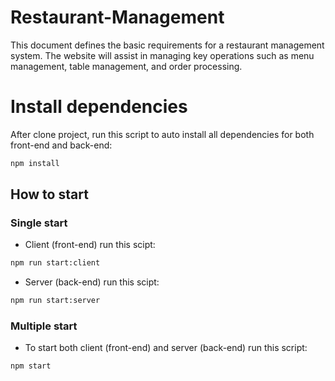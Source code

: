 # Restaurant-Management
This document defines the basic requirements for a restaurant management system. The website will assist in managing key operations such as menu management, table management, and order processing.

# Install dependencies
After clone project, run this script to auto install all dependencies for both front-end and back-end:
```bash
npm install
```

## How to start
### Single start
- Client (front-end) run this scipt:
```bash
npm run start:client
```

- Server (back-end) run this scipt:
```bash
npm run start:server
```

### Multiple start
- To start both client (front-end) and server (back-end) run this script:
```bash
npm start
```
